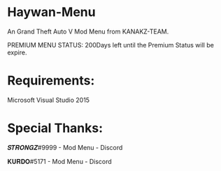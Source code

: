 # Haywan-Menu
An Grand Theft Auto V Mod Menu from KANAKZ-TEAM.

PREMIUM MENU STATUS: 200Days left until the Premium Status will be expire.

# Requirements:
Microsoft Visual Studio 2015



# Special Thanks:

𝑺𝑻𝑹𝑶𝑵𝑮𝒁#9999 - Mod Menu - Discord

𝐊𝐔𝐑𝐃𝐎#5171 - Mod Menu - Discord
